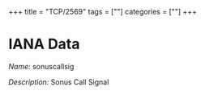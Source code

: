 +++
title = "TCP/2569"
tags = [""]
categories = [""]
+++

# IANA Data

_Name:_ sonuscallsig

_Description:_ Sonus Call Signal

